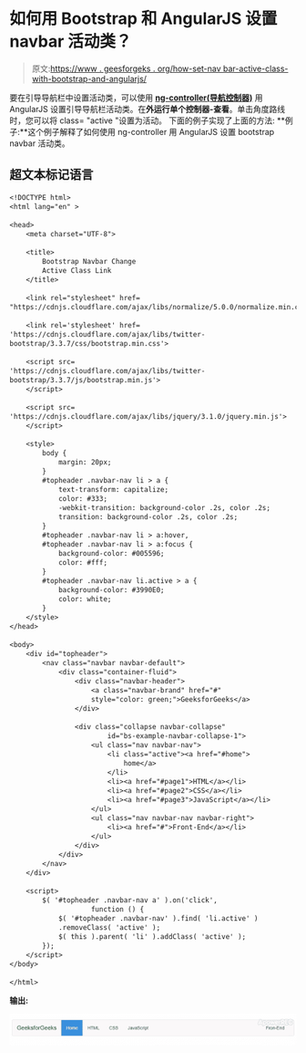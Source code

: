 # 如何用 Bootstrap 和 AngularJS 设置 navbar 活动类？

> 原文:[https://www . geesforgeks . org/how-set-nav bar-active-class-with-bootstrap-and-angularjs/](https://www.geeksforgeeks.org/how-to-set-navbar-active-class-with-bootstrap-and-angularjs/)

要在引导导航栏中设置活动类，可以使用 [**ng-controller(导航控制器)**](https://www.geeksforgeeks.org/angularjs-ng-controller-directive/) 用 AngularJS 设置引导导航栏活动类。在**外运行单个控制器-查看**。单击角度路线时，您可以将 class= "active "设置为活动。
下面的例子实现了上面的方法:
**例子:**这个例子解释了如何使用 ng-controller 用 AngularJS 设置 bootstrap navbar 活动类。

## 超文本标记语言

```
<!DOCTYPE html>
<html lang="en" >

<head>
    <meta charset="UTF-8">

    <title>
        Bootstrap Navbar Change
        Active Class Link
    </title>

    <link rel="stylesheet" href=
"https://cdnjs.cloudflare.com/ajax/libs/normalize/5.0.0/normalize.min.css">

    <link rel='stylesheet' href=
'https://cdnjs.cloudflare.com/ajax/libs/twitter-bootstrap/3.3.7/css/bootstrap.min.css'>

    <script src=
'https://cdnjs.cloudflare.com/ajax/libs/twitter-bootstrap/3.3.7/js/bootstrap.min.js'>
    </script>

    <script src=
'https://cdnjs.cloudflare.com/ajax/libs/jquery/3.1.0/jquery.min.js'>
    </script>

    <style>
        body {
            margin: 20px;
        }
        #topheader .navbar-nav li > a {
            text-transform: capitalize;
            color: #333;
            -webkit-transition: background-color .2s, color .2s;
            transition: background-color .2s, color .2s;
        }
        #topheader .navbar-nav li > a:hover,
        #topheader .navbar-nav li > a:focus {
            background-color: #005596;
            color: #fff;
        }
        #topheader .navbar-nav li.active > a {
            background-color: #3990E0;
            color: white;
        }
    </style>
</head>

<body>
    <div id="topheader">
        <nav class="navbar navbar-default">
            <div class="container-fluid">
                <div class="navbar-header">
                    <a class="navbar-brand" href="#"
                    style="color: green;">GeeksforGeeks</a>
                </div>

                <div class="collapse navbar-collapse"
                        id="bs-example-navbar-collapse-1">
                    <ul class="nav navbar-nav">
                        <li class="active"><a href="#home">
                            home</a>
                        </li>
                        <li><a href="#page1">HTML</a></li>
                        <li><a href="#page2">CSS</a></li>
                        <li><a href="#page3">JavaScript</a></li>
                    </ul>
                    <ul class="nav navbar-nav navbar-right">
                        <li><a href="#">Front-End</a></li>
                    </ul>
                </div>
            </div>
        </nav>
    </div>

    <script>
        $( '#topheader .navbar-nav a' ).on('click',
                    function () {
            $( '#topheader .navbar-nav' ).find( 'li.active' )
            .removeClass( 'active' );
            $( this ).parent( 'li' ).addClass( 'active' );
        });
    </script>
</body>

</html>
```

**输出:**

![](img/e6f3df0eec7ecbd4cc35ab69b14336a1.png)